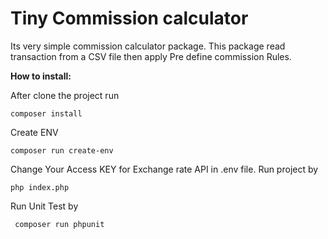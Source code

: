 # Tiny Commission calculator
Its very simple commission calculator package. 
This package read transaction from a CSV file then apply Pre define commission Rules. 

**How to install:**

After clone the project run


```properties
composer install
```

Create ENV 

```properties
composer run create-env
```
Change Your Access KEY for Exchange rate API in .env file.
Run project by

```properties
php index.php
```




Run Unit Test by

```properties
 composer run phpunit
```



